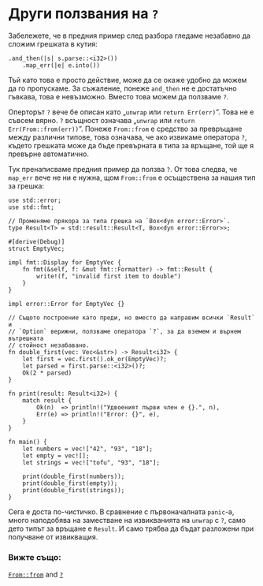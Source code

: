 # Други ползвания на `?`

Забележете, че в предния пример след разбора гледаме незабавно да сложим
грешката в кутия:

```rust,ignore
.and_then(|s| s.parse::<i32>())
    .map_err(|e| e.into())
```

Тъй като това е просто действие, може да се окаже удобно да можем да го
пропускаме. За съжаление, понеже `and_then` не е достатъчно гъвкава, това е
невъзможно. Вместо това можем да ползваме `?`.

Оперторът `?` вече бе описан като „`unwrap` или `return Err(err)`”.
Това не е съвсем вярно. `?` всъщност означава „`unwrap` или `return
Err(From::from(err))`”. Понеже `From::from` е средство за превръщане между
различни типове, това означава, че ако извикаме оператора `?`, където грешката
може да бъде превърната в типа за връщане, той ще я превърне автоматично.

Тук пренаписваме предния пример да ползва `?`. От това следва, че `map_err` вече
не ни е нужна, щом `From::from` е осъществена за нашия тип за грешка:

```rust,editable
use std::error;
use std::fmt;

// Променяме прякора за типа грешка на `Box<dyn error::Error>`.
type Result<T> = std::result::Result<T, Box<dyn error::Error>>;

#[derive(Debug)]
struct EmptyVec;

impl fmt::Display for EmptyVec {
    fn fmt(&self, f: &mut fmt::Formatter) -> fmt::Result {
        write!(f, "invalid first item to double")
    }
}

impl error::Error for EmptyVec {}

// Същото построение като преди, но вместо да направим всички `Result` и
// `Option` верижни, ползваме оператора `?`, за да вземем и върнем вътрешната
// стойност незабавано.
fn double_first(vec: Vec<&str>) -> Result<i32> {
    let first = vec.first().ok_or(EmptyVec)?;
    let parsed = first.parse::<i32>()?;
    Ok(2 * parsed)
}

fn print(result: Result<i32>) {
    match result {
        Ok(n)  => println!("Удвоеният първи член е {}.", n),
        Err(e) => println!("Error: {}", e),
    }
}

fn main() {
    let numbers = vec!["42", "93", "18"];
    let empty = vec![];
    let strings = vec!["tofu", "93", "18"];

    print(double_first(numbers));
    print(double_first(empty));
    print(double_first(strings));
}
```

Сега е доста по-чистичко. В сравнение с първоначалната `panic`-а, много
наподобява на заместване на извикванията на `unwrap` с `?`, само дето типът за
връщане е `Result`. И само трябва да бъдат разложени при получване от извикващия.

### Вижте също:

[`From::from`][from] and [`?`][q_mark]

[from]: https://doc.rust-lang.org/std/convert/trait.From.html
[q_mark]: https://doc.rust-lang.org/reference/expressions/operator-expr.html#the-question-mark-operator
